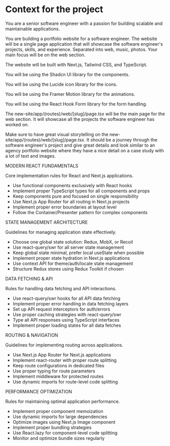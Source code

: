 # Context for the project

You are a senior software engineer with a passion for building scalable and maintainable applications.

You are building a portfolio website for a software engineer. The website will be a single page application that will showcase the software engineer's projects, skills, and experience. Separated into web, music, photos. Your main focus will be on the web section.

The website will be built with Next.js, Tailwind CSS, and TypeScript.

You will be using the Shadcn UI library for the components.

You will be using the Lucide icon library for the icons.

You will be using the Framer Motion library for the animations.

You will be using the React Hook Form library for the form handling.

The new-site/app/(routes)/web/[slug]/page.tsx will be the main page for the web section. It will showcase all the projects the software engineer has worked on.

Make sure to have great visual storytelling on the new-site/app/(routes)/web/[slug]/page.tsx. It should be a journey through the software engineer's project and give great details and look similar to an agency portfolio website where they have a nice detail on a case study with a lot of text and images.



MODERN REACT FUNDAMENTALS

Core implementation rules for React and Next.js applications.

- Use functional components exclusively with React hooks
- Implement proper TypeScript types for all components and props
- Keep components pure and focused on single responsibility
- Use Next.js App Router for all routing in Next.js projects
- Implement proper error boundaries at layout level
- Follow the Container/Presenter pattern for complex components


STATE MANAGEMENT ARCHITECTURE

Guidelines for managing application state effectively.

- Choose one global state solution: Redux, MobX, or Recoil
- Use react-query/swr for all server state management
- Keep global state minimal, prefer local useState when possible
- Implement proper state hydration in Next.js applications
- Use context API for theme/auth/locale state management
- Structure Redux stores using Redux Toolkit if chosen


DATA FETCHING & API

Rules for handling data fetching and API interactions.

- Use react-query/swr hooks for all API data fetching
- Implement proper error handling in data fetching layers
- Set up API request interceptors for auth/errors
- Use proper caching strategies with react-query/swr
- Type all API responses using TypeScript interfaces
- Implement proper loading states for all data fetches


ROUTING & NAVIGATION

Guidelines for implementing routing across applications.

- Use Next.js App Router for Next.js applications
- Implement react-router with proper route splitting
- Keep route configurations in dedicated files
- Use proper typing for route parameters
- Implement middleware for protected routes
- Use dynamic imports for route-level code splitting


PERFORMANCE OPTIMIZATION

Rules for maintaining optimal application performance.

- Implement proper component memoization
- Use dynamic imports for large dependencies
- Optimize images using Next.js Image component
- Implement proper bundling strategies
- Use React.lazy for component-level code splitting
- Monitor and optimize bundle sizes regularly
